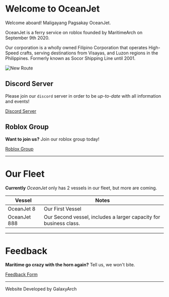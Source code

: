 
# Welcome to OceanJet

Welcome aboard! Maligayang Pagsakay OceanJet.

OceanJet is a ferry service on roblox founded by MaritimeArch on September 9th 2020.

Our corporation is a wholly owned Filipino Corporation that operates High-Speed crafts, serving destinations from Visayas, and Luzon regions in the Philippines. Formerly known as Socor Shipping Line until 2001.


![New Route](https://OceanJet.github.io/PABLO.png)

## Discord Server 

Please join our `discord` server in order to be _up-to-date_ with all information and events!


[Discord Server](https://discord.gg/ghJh5D8)


## Roblox Group

**Want to join us?**
Join our roblox group today!

[Roblox Group](https://www.roblox.com/groups/7711744/OJ-Oceanjet-Philippines-Roblox)

---
# Our Fleet

**Currently** _OceanJet_ only has 2 vessels in our fleet, but more are coming.

Vessel | Notes
-------|------
OceanJet 8 | Our First Vessel
OceanJet 888 | Our Second vessel, includes a larger capacity for business class.

---
# Feedback

**Maritime go crazy with the horn again?** Tell us, we won't bite.

[Feedback Form](tempfeedback.md)

---
Website Developed by GalaxyArch
